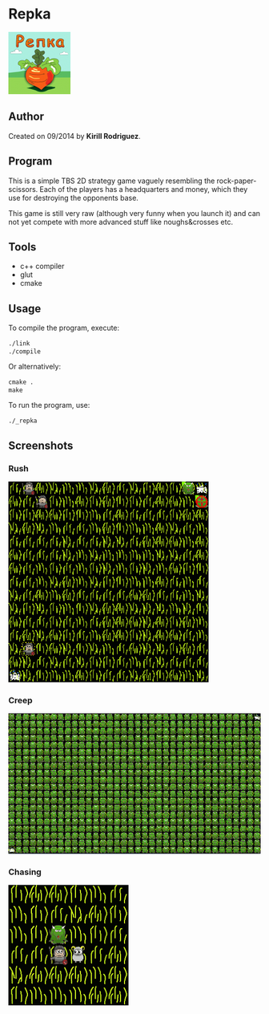 # Repka

![](./_screenshots/_Icon.png)

## Author

Created on 09/2014 by **Kirill Rodriguez**.

## Program

This is a simple TBS 2D strategy game vaguely resembling the rock-paper-scissors. Each of the players has a headquarters and money, which they use for destroying the opponents base.

This game is still very raw (although very funny when you launch it) and can not yet compete with more advanced stuff like noughs&crosses etc.

## Tools

* c++ compiler
* glut
* cmake

## Usage

To compile the program, execute:

    ./link
    ./compile

Or alternatively:

    cmake .
    make

To run the program, use:

    ./_repka

## Screenshots

### Rush

![begin](./_screenshots/begin.gif)

### Creep

![dragons](./_screenshots/dragons.gif)

### Chasing

![chasing](./_screenshots/chasing.gif)
